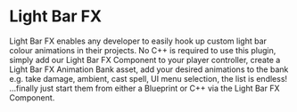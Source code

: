 # Light Bar FX
Light Bar FX enables any developer to easily hook up custom light bar colour animations in their projects.    No C++ is required to use this plugin, simply add our Light Bar FX Component to your player controller, create a Light Bar FX Animation Bank asset, add your desired animations to the bank e.g. take damage, ambient, cast spell, UI menu selection, the list is endless! ...finally just start them from either a Blueprint or C++ via the Light Bar FX Component.
